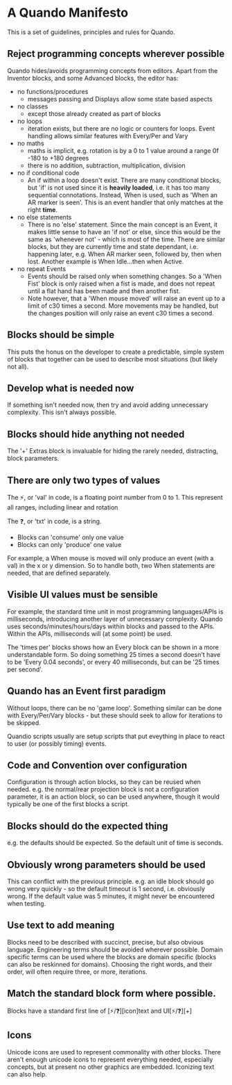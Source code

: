 # A Quando Manifesto

This is a set of guidelines, principles and rules for Quando.

## Reject programming concepts wherever possible

Quando hides/avoids programming concepts from editors.  Apart from the Inventor blocks, and some Advanced blocks, the editor has:
- no functions/procedures
  - messages passing and Displays allow some state based aspects
- no classes
  - except those already created as part of blocks
- no loops
  - iteration exists, but there are no logic or counters for loops.  Event handling allows similar features with Every/Per and Vary
- no maths
  - maths is implicit, e.g. rotation is by a 0 to 1 value around a range 0f -180 to +180 degrees
  - there is no addition, subtraction, multiplication, division
- no if conditional code
  - An if within a loop doesn't exist. There are many conditional blocks, but 'if' is not used since it is **heavily loaded**, i.e. it has too many sequential connotations.  Instead, When is used, such as 'When an AR marker is seen'.  This is an event handler that only matches at the right **time**.
- no else statements
  - There is no 'else' statement.  Since the main concept is an Event, it makes little sense to have an 'if not' or else, since this would be the same as 'whenever not' - which is most of the time.  There are similar blocks, but they are currently time and state dependant, i.e. happening later, e.g. When AR marker seen, followed by, then when lost.  Another example is When Idle...then when Active.
- no repeat Events
  - Events should be raised only when something changes.  So a 'When Fist' block is only raised when a fist is made, and does not repeat until a flat hand has been made and then another fist.
  - Note however, that a 'When mouse moved' will raise an event up to a limit of c30 times a second.  More movements may be handled, but the changes position will only raise an event c30 times a second. 
  
## Blocks should be simple

This puts the honus on the developer to create a predictable, simple system of blocks that together can be used to describe most situations (but likely not all).

## Develop what is needed now

If something isn't needed now, then try and avoid adding unnecessary complexity.  This isn't always possible.

## Blocks should hide anything not needed

The '+' Extras block is invaluable for hiding the rarely needed, distracting, block parameters.

## There are only two types of values

The ⚡, or 'val' in code, is a floating point number from 0 to 1.  This represent all ranges, including linear and rotation

The ❓, or 'txt' in code, is a string.

- Blocks can 'consume' only one value
- Blocks can only 'produce' one value

For example, a When mouse is moved will only produce an event (with a val) in the x or y dimension.  So to handle both, two When statements are needed, that are defined separately.

## Visible UI values must be sensible

For example, the standard time unit in most programming languages/APIs is milliseconds, introducing another layer of unnecessary complexity.  Quando uses seconds/minutes/hours/days within blocks and passed to the APIs.  Within the APIs, milliseconds will (at some point) be used.

The 'times per' blocks shows how an Every block can be shown in a more understandable form.  So doing something 25 times a second doesn't have to be 'Every 0.04 seconds', or every 40 milliseconds, but can be '25 times per second'.

## Quando has an Event first paradigm

Without loops, there can be no 'game loop'. Something similar can be done with Every/Per/Vary blocks - but these should seek to allow for iterations to be skipped.

Quandio scripts usually are setup scripts that put eveything in place to react to user (or possibly timing) events.

## Code and Convention over configuration

Configuration is through action blocks, so they can be reused when needed.  e.g. the normal/rear projection block is not a configuration parameter, it is an action block, so can be used anywhere, though it would typically be one of the first blocks a script.

## Blocks should do the expected thing

e.g. the defaults should be expected.  So the default unit of time is seconds.

## Obviously wrong parameters should be used

This can conflict with the previous principle.  e.g. an idle block should go wrong very quickly - so the default timeout is 1 second, i.e. obviously wrong.  If the default value was 5 minutes, it might never be encountered when testing.

## Use text to add meaning

Blocks need to be described with succinct, precise, but also obvious language.  Engineering terms should be avoided wherever possible.  Domain specific terms can be used where the blocks are domain specific (blocks can also be reskinned for domains).  Choosing the right words, and their order, will often require three, or more, iterations.

## Match the standard block form where possible.

Blocks have a standard first line of [⚡/❓][icon]text and UI[⚡/❓][+]

## Icons

Unicode icons are used to represent commonality with other blocks.  There aren't enough unicode icons to represent everything needed, especially concepts, but at present no other graphics are embedded.  Iconizing text can also help.